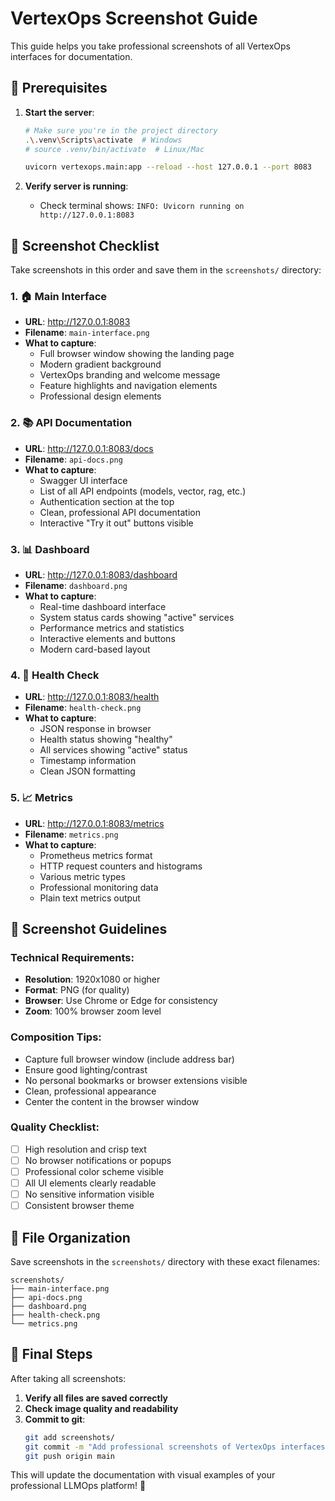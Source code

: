# VertexOps Screenshot Guide

This guide helps you take professional screenshots of all VertexOps interfaces for documentation.

## 🚀 Prerequisites

1. **Start the server**:
   ```bash
   # Make sure you're in the project directory
   .\.venv\Scripts\activate  # Windows
   # source .venv/bin/activate  # Linux/Mac
   
   uvicorn vertexops.main:app --reload --host 127.0.0.1 --port 8083
   ```

2. **Verify server is running**:
   - Check terminal shows: `INFO: Uvicorn running on http://127.0.0.1:8083`

## 📸 Screenshot Checklist

Take screenshots in this order and save them in the `screenshots/` directory:

### 1. 🏠 Main Interface
- **URL**: http://127.0.0.1:8083
- **Filename**: `main-interface.png`
- **What to capture**:
  - Full browser window showing the landing page
  - Modern gradient background
  - VertexOps branding and welcome message
  - Feature highlights and navigation elements
  - Professional design elements

### 2. 📚 API Documentation
- **URL**: http://127.0.0.1:8083/docs
- **Filename**: `api-docs.png`
- **What to capture**:
  - Swagger UI interface
  - List of all API endpoints (models, vector, rag, etc.)
  - Authentication section at the top
  - Clean, professional API documentation
  - Interactive "Try it out" buttons visible

### 3. 📊 Dashboard
- **URL**: http://127.0.0.1:8083/dashboard
- **Filename**: `dashboard.png`
- **What to capture**:
  - Real-time dashboard interface
  - System status cards showing "active" services
  - Performance metrics and statistics
  - Interactive elements and buttons
  - Modern card-based layout

### 4. 🏥 Health Check
- **URL**: http://127.0.0.1:8083/health
- **Filename**: `health-check.png`
- **What to capture**:
  - JSON response in browser
  - Health status showing "healthy"
  - All services showing "active" status
  - Timestamp information
  - Clean JSON formatting

### 5. 📈 Metrics
- **URL**: http://127.0.0.1:8083/metrics
- **Filename**: `metrics.png`
- **What to capture**:
  - Prometheus metrics format
  - HTTP request counters and histograms
  - Various metric types
  - Professional monitoring data
  - Plain text metrics output

## 📏 Screenshot Guidelines

### **Technical Requirements**:
- **Resolution**: 1920x1080 or higher
- **Format**: PNG (for quality)
- **Browser**: Use Chrome or Edge for consistency
- **Zoom**: 100% browser zoom level

### **Composition Tips**:
- Capture full browser window (include address bar)
- Ensure good lighting/contrast
- No personal bookmarks or browser extensions visible
- Clean, professional appearance
- Center the content in the browser window

### **Quality Checklist**:
- [ ] High resolution and crisp text
- [ ] No browser notifications or popups
- [ ] Professional color scheme visible
- [ ] All UI elements clearly readable
- [ ] No sensitive information visible
- [ ] Consistent browser theme

## 📁 File Organization

Save screenshots in the `screenshots/` directory with these exact filenames:
```
screenshots/
├── main-interface.png
├── api-docs.png  
├── dashboard.png
├── health-check.png
└── metrics.png
```

## 🎯 Final Steps

After taking all screenshots:

1. **Verify all files are saved correctly**
2. **Check image quality and readability**
3. **Commit to git**:
   ```bash
   git add screenshots/
   git commit -m "Add professional screenshots of VertexOps interfaces"
   git push origin main
   ```

This will update the documentation with visual examples of your professional LLMOps platform! 🎉
